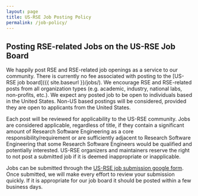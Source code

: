```yaml
---
layout: page
title: US-RSE Job Posting Policy
permalink: /job-policy/
---
```


## Posting RSE-related Jobs on the US-RSE Job Board

We happily post RSE and RSE-related job openings as a service to our community.
There is currently no fee associated with posting to the [US-RSE job board]({{ site.baseurl }}/jobs/).
We encourage RSE and RSE-related posts from all organization types (e.g. academic, industry, national labs, non-profits, etc.).
We expect any posted job to be open to individuals based in the United States.
Non-US based postings will be considered, provided they are open to applicants from the United States.

Each post will be reviewed for applicability to the US-RSE community.
Jobs are considered applicable, regardless of title, if they contain a significant amount of Research Software Engineering as a core responsibility/requirement or are sufficiently adjacent to Research Software Engineering that some Research Software Engineers would be qualified and potentially interested.
US-RSE organizers and maintainers reserve the right to not post a submitted job if it is deemed inappropriate or inapplicable.  

Jobs can be submitted through the [US-RSE job submission google form](https://docs.google.com/forms/d/e/1FAIpQLSfYK64R1c0rj-ERldGLxuqedLIbsYPZXj9uBplDRYNmnND10Q/viewform?usp=sf_link).
Once submitted, we will make every effort to review your submission quickly.
If it is appropriate for our job board it should be posted within a few business days.  
